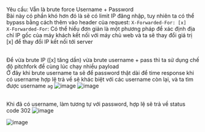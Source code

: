 Yêu cầu: Vẫn là brute force Username + Password
<br> Bài này có phần khó hơn đó là sẽ có limit IP đăng nhập, tuy nhiên ta có thể bypass bằng cách thêm vào header của request: ```X-Forwarded-For: [x]```
<br> ```X-Forwarded-For```: Có thể hiểu đơn giản là một phương pháp để xác định địa chỉ IP gốc của máy khách kết nối với máy chủ web và ta sẽ thay đổi giá trị [x] để thay đổi IP kết nối tới server

<br> Để vừa brute IP ([x] tăng dần) vừa brute username + pass thì ta sử dụng chế độ pitchfork để cùng lúc chạy nhiều payload
<br> Ở đây khi brute username ta sẽ để password thật dài để time response khi có username hợp lệ trả về sẽ khác biệt với các username còn lại, và ta tìm được username ```ag```
![image](https://user-images.githubusercontent.com/62832067/156810866-5cd7427f-a246-478a-afcc-640f99fc9ab9.png)
![image](https://user-images.githubusercontent.com/62832067/156810923-9267038a-fb98-421c-bd66-c9ec5dfe838c.png)

<br> Khi đã có username, làm tương tự với password, hợp lệ sẽ trả về status code 302
![image](https://user-images.githubusercontent.com/62832067/156810985-e9b5dddc-f319-4b7c-b6b3-494377678906.png)

![image](https://user-images.githubusercontent.com/62832067/156810143-ec24bef0-15c0-477d-b148-9775407031aa.png)

